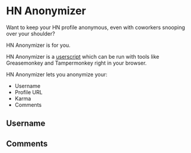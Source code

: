 # HN Anonymizer

Want to keep your HN profile anonymous, even with coworkers snooping over your shoulder?

HN Anonymizer is for you.

HN Anonymizer is a [userscript](https://en.wikipedia.org/wiki/Userscript) which can be run with tools like Greasemonkey and Tampermonkey right in your browser.

HN Anonymizer lets you anonymize your:

* Username
* Profile URL
* Karma
* Comments

## Username

<example>

## Comments

<example>

